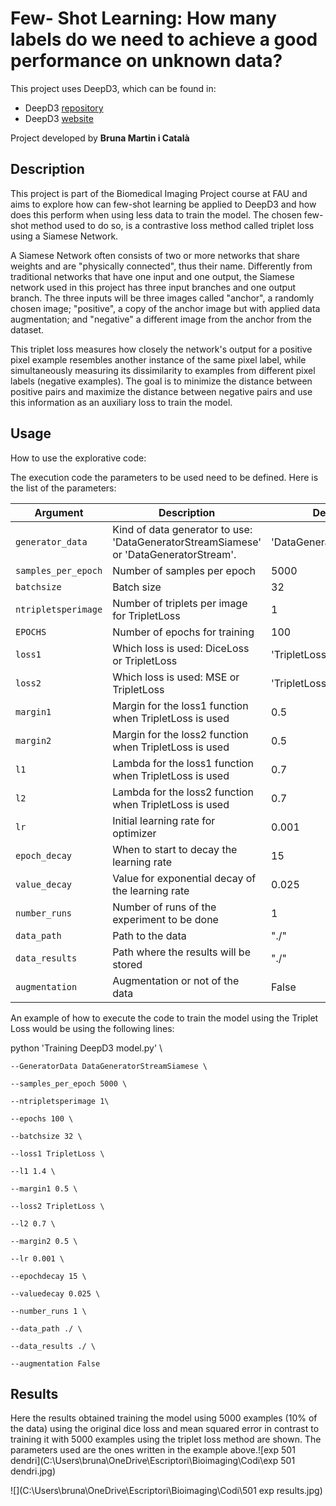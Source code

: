 # Few- Shot Learning: How many labels do we need to achieve a good performance on unknown data?

This project uses DeepD3, which can be found in:

- DeepD3 [repository](https://github.com/ankilab/DeepD3/tree/main)
- DeepD3 [website ](https://deepd3.forschung.fau.de/)

Project developed by **Bruna Martin i Català**

## Description

This project is part of the Biomedical Imaging Project course at FAU and aims to explore how can few-shot learning be applied to DeepD3 and how does this perform when using less data to train the model. The chosen few-shot method used to do so, is a contrastive loss method called triplet loss using a Siamese Network. 

A Siamese Network often consists of two or more networks that share weights and are "physically connected", thus their name. Differently from traditional networks that have one input and one output, the Siamese network used in this project has three input branches and one output branch. The three inputs will be three images called "anchor", a randomly chosen image; "positive", a copy of the anchor image but with applied data augmentation;  and "negative" a different image from the anchor from the dataset. 

This triplet loss measures how closely the network's output for a positive pixel example resembles another instance of the same pixel label, while simultaneously measuring its dissimilarity to examples from different pixel labels (negative examples).  The goal is to minimize the distance between positive pairs and maximize the distance between negative pairs and use this information as an auxiliary loss to train the model. 

## Usage

How to use the explorative code:

The execution code the parameters to be used need to be defined. Here is the list of the parameters:

| Argument            | Description                                                  | Default Value                |
| ------------------- | ------------------------------------------------------------ | ---------------------------- |
| `generator_data`    | Kind of data generator to use: 'DataGeneratorStreamSiamese' or 'DataGeneratorStream'. | 'DataGeneratorStreamSiamese' |
| `samples_per_epoch` | Number of samples per epoch                                  | 5000                         |
| `batchsize`         | Batch size                                                   | 32                           |
| `ntripletsperimage` | Number of triplets per image for TripletLoss                 | 1                            |
| `EPOCHS`            | Number of epochs for training                                | 100                          |
| `loss1`             | Which loss is used: DiceLoss or TripletLoss                  | 'TripletLoss'                |
| `loss2`             | Which loss is used: MSE or TripletLoss                       | 'TripletLoss'                |
| `margin1`           | Margin for the loss1 function when TripletLoss is used       | 0.5                          |
| `margin2`           | Margin for the loss2 function when TripletLoss is used       | 0.5                          |
| `l1`                | Lambda for the loss1 function when TripletLoss is used       | 0.7                          |
| `l2`                | Lambda for the loss2 function when TripletLoss is used       | 0.7                          |
| `lr`                | Initial learning rate for optimizer                          | 0.001                        |
| `epoch_decay`       | When to start to decay the learning rate                     | 15                           |
| `value_decay`       | Value for exponential decay of the learning rate             | 0.025                        |
| `number_runs`       | Number of runs of the experiment to be done                  | 1                            |
| `data_path`         | Path to the data                                             | "./"                         |
| `data_results`      | Path where the results will be stored                        | "./"                         |
| `augmentation`      | Augmentation or not of the data                              | False                        |

An example of how to execute the code to train the model using the Triplet Loss would be using the following lines:

python 'Training DeepD3 model.py'  \

  `--GeneratorData DataGeneratorStreamSiamese \`

  `--samples_per_epoch 5000 \`

  `--ntripletsperimage 1\`

  `--epochs 100 \`

  `--batchsize 32 \`

  `--loss1 TripletLoss \`

  `--l1 1.4 \`

  `--margin1 0.5 \`

  `--loss2 TripletLoss \`

  `--l2 0.7 \`

  `--margin2 0.5 \`

  `--lr 0.001 \`

  `--epochdecay 15 \`

  `--valuedecay 0.025 \`

  `--number_runs 1 \`

  `--data_path ./ \`

  `--data_results ./ \`

  `--augmentation False`

## Results

Here the results obtained training the model using 5000 examples (10% of the data)  using the original dice loss and mean squared error in contrast to training it with 5000 examples using the triplet loss method are shown. The parameters used are the ones written in the example above.![exp 501 dendri](C:\Users\bruna\OneDrive\Escriptori\Bioimaging\Codi\exp 501 dendri.jpg)

![](C:\Users\bruna\OneDrive\Escriptori\Bioimaging\Codi\501 exp results.jpg)

